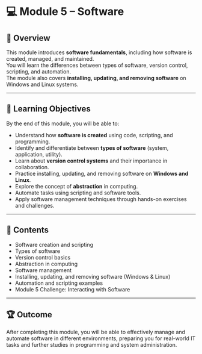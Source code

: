 # 💻 Module 5 – Software

## 📖 Overview
This module introduces **software fundamentals**, including how software is created, managed, and maintained.  
You will learn the differences between types of software, version control, scripting, and automation.  
The module also covers **installing, updating, and removing software** on Windows and Linux systems.

---

## 🎯 Learning Objectives
By the end of this module, you will be able to:

- Understand how **software is created** using code, scripting, and programming.  
- Identify and differentiate between **types of software** (system, application, utility).  
- Learn about **version control systems** and their importance in collaboration.  
- Practice installing, updating, and removing software on **Windows and Linux**.  
- Explore the concept of **abstraction** in computing.  
- Automate tasks using scripting and software tools.  
- Apply software management techniques through hands-on exercises and challenges.  

---

## 📂 Contents
- Software creation and scripting  
- Types of software  
- Version control basics  
- Abstraction in computing  
- Software management  
- Installing, updating, and removing software (Windows & Linux)  
- Automation and scripting examples  
- Module 5 Challenge: Interacting with Software  

---

## 🏆 Outcome
After completing this module, you will be able to effectively manage and automate software in different environments, preparing you for real-world IT tasks and further studies in programming and system administration.  
